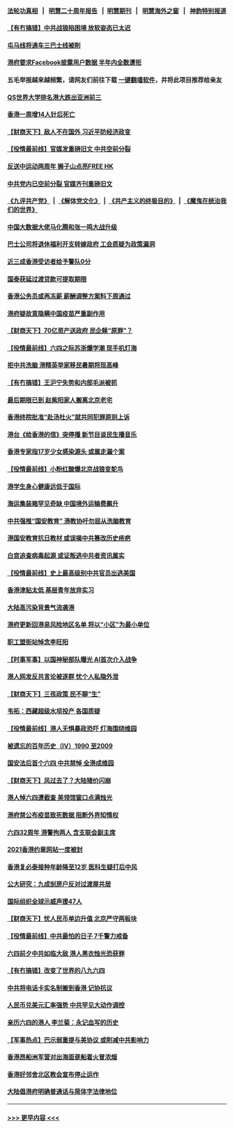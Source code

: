 #### [法轮功真相](https://github.com/gfw-breaker/truth/blob/master/README.md?t=0) &nbsp;&nbsp;|&nbsp;&nbsp; [明慧二十周年报告](https://github.com/gfw-breaker/mh-reports/blob/master/README.md?t=0) &nbsp;&nbsp;|&nbsp;&nbsp;[明慧期刊](https://github.com/gfw-breaker/mh-qikan) &nbsp;&nbsp;|&nbsp;&nbsp; [明慧海外之窗](https://github.com/gfw-breaker/mh-news/blob/master/README.md?t=0) &nbsp;&nbsp;|&nbsp;&nbsp; [神韵特别报道](https://github.com/gfw-breaker/mh-news/blob/master/shenyun.md?t=0)
#### [【有冇搞错】中共战狼陷困境 放软姿态已太迟](../pages/nsc415/n13012276.md?t=06110402) 
#### [屯马线将通车三巴士线被削](../pages/nsc415/n13011448.md?t=06110402) 
#### [港府要求Facebook披露用户数据 半年内全数遭拒](../pages/nsc415/n13011454.md?t=06110402) 
#### 五毛举报越来越频繁，请网友们前往下载 [一键翻墙软件](https://github.com/gfw-breaker/ssr-accounts)，并将此项目推荐给亲友
#### [QS世界大学排名港大跌出亚洲前三](../pages/nsc415/n13011438.md?t=06110402) 
#### [香港一周增14人针后死亡](../pages/nsc415/n13011420.md?t=06110402) 
#### [【财商天下】敌人不在国外 习近平防经济政变](../pages/nsc415/n13010793.md?t=06110402) 
#### [【役情最前线】官媒发重磅旧文 中共空前分裂](../pages/nsc415/n13010841.md?t=06110402) 
#### [反送中运动两周年 狮子山点亮FREE HK](../pages/nsc415/n13010961.md?t=06110402) 
#### [中共党内已空前分裂 官媒齐刊重磅旧文](../pages/nsc415/n13009978.md?t=06110402) 
#### [《九评共产党》](https://github.com/begood0513/9ping.md/blob/master/README.md) &nbsp;|&nbsp; [《解体党文化》](../../../../jtdwh.md/blob/master/README.md)  &nbsp;|&nbsp; [《共产主义的终极目的》](../../../../gczydzjmd.md/blob/master/README.md) &nbsp;|&nbsp; [《魔鬼在统治我们的世界》](../../../../mgztzwmdsj.md/blob/master/README.md) 
#### [中国大数据大佬马化腾和张一鸣大战升级](../pages/nsc415/n13008825.md?t=06110402) 
#### [巴士公司将退休福利开支转嫁政府 工会质疑为政策漏洞](../pages/nsc415/n13008840.md?t=06110402) 
#### [近三成香港受访者给予警队0分](../pages/nsc415/n13008830.md?t=06110402) 
#### [国泰获延过渡贷款可提取期限](../pages/nsc415/n13008813.md?t=06110402) 
#### [香港公务员或再冻薪 薪酬调整方案料下周通过](../pages/nsc415/n13008786.md?t=06110402) 
#### [港府疑故意隐瞒中国疫苗严重副作用](../pages/nsc415/n13008741.md?t=06110402) 
#### [【财商天下】70亿资产送政府 民企赎“原罪”？](../pages/nsc415/n13008102.md?t=06110402) 
#### [【役情最前线】六四之际苏浙爆学潮 现手机灯海](../pages/nsc415/n13008513.md?t=06110402) 
#### [拒中共洗脑 港精英举家移民暑期将现高峰](../pages/nsc415/n13008457.md?t=06110402) 
#### [【有冇搞错】王沪宁失势和内部毛派被抓](../pages/nsc415/n13007238.md?t=06110402) 
#### [最后期限已到 赵紫阳家人搬离北京老宅](../pages/nsc415/n13006628.md?t=06110402) 
#### [香港终院批准“赴汤杜火”就共同犯罪原则上诉](../pages/nsc415/n13006282.md?t=06110402) 
#### [港台《给香港的信》突停播 新节目谈民生播音乐](../pages/nsc415/n13006205.md?t=06110402) 
#### [香港专家指17岁少女感染源头 或属走漏个案](../pages/nsc415/n13006178.md?t=06110402) 
#### [【役情最前线】小粉红酸爆北京战狼变鸵鸟](../pages/nsc415/n13006161.md?t=06110402) 
#### [港学生身心健康远低于国际](../pages/nsc415/n13006114.md?t=06110402) 
#### [海运集装箱罕见奇缺 中国境外运输费飙升](../pages/nsc415/n13006100.md?t=06110402) 
#### [中共强推“国安教育” 港教协吁勿屈从洗脑教育](../pages/nsc415/n13005795.md?t=06110402) 
#### [港国安教育抗日教材 或误揭中共篡改历史疮疤](../pages/nsc415/n13005761.md?t=06110402) 
#### [白宫追查病毒起源 或证叛逃中共者资讯属实](../pages/nsc415/n13004996.md?t=06110402) 
#### [【役情最前线】史上最高级别中共官员出逃美国](../pages/nsc415/n13003975.md?t=06110402) 
#### [香港津贴太低 基层青年放弃实习](../pages/nsc415/n13003909.md?t=06110402) 
#### [大陆高污染背景气流袭港](../pages/nsc415/n13003901.md?t=06110402) 
#### [港府更新回港易风险地区名单 将以“小区”为最小单位](../pages/nsc415/n13003803.md?t=06110402) 
#### [职工盟街站悼念李旺阳](../pages/nsc415/n13003758.md?t=06110402) 
#### [【时事军事】以国神秘部队曝光 AI首次介入战争](../pages/nsc415/n13001442.md?t=06110402) 
#### [港人网发反共言论被逐群 忧个人私隐外泄](../pages/nsc415/n13002087.md?t=06110402) 
#### [【财商天下】三孩政策 民不聊“生”](../pages/nsc415/n13001488.md?t=06110402) 
#### [韦拓：西藏超级水坝投产 各国质疑](../pages/nsc415/n13000773.md?t=06110402) 
#### [【役情最前线】港人无惧暴政恐吓 灯海围绕维园](../pages/nsc415/n13000235.md?t=06110402) 
#### [被遗忘的百年历史（IV）1990 至2009](../pages/nsc415/n12992021.md?t=06110402) 
#### [国安法后首个六四 中共禁悼 全港成维园](../pages/nsc415/n13000045.md?t=06110402) 
#### [【财商天下】风过去了？大陆猪价闪崩](../pages/nsc415/n12999710.md?t=06110402) 
#### [港人悼六四遭截查 美领馆窗口点满烛光](../pages/nsc415/n12999534.md?t=06110402) 
#### [港府禁公布疫苗致死数据 阻断外界知情权](../pages/nsc415/n12999518.md?t=06110402) 
#### [六四32周年 港警拘两人 含支联会副主席](../pages/nsc415/n12998011.md?t=06110402) 
#### [2021香港约章网站一度被封](../pages/nsc415/n12997706.md?t=06110402) 
#### [香港复必泰接种年龄降至12岁 医科生疑打后中风](../pages/nsc415/n12997642.md?t=06110402) 
#### [公大研究：九成㓥房户反对过渡屋共居](../pages/nsc415/n12997596.md?t=06110402) 
#### [国际组织全球示威声援47人](../pages/nsc415/n12997576.md?t=06110402) 
#### [【财商天下】忧人民币单边升值 北京严守两板块](../pages/nsc415/n12996372.md?t=06110402) 
#### [【役情最前线】中共最怕的日子 7千警力戒备](../pages/nsc415/n12997095.md?t=06110402) 
#### [六四前夕中共如临大敌 港人黑衣烛光恐获罪](../pages/nsc415/n12997001.md?t=06110402) 
#### [【有冇搞错】改变了世界的八九六四](../pages/nsc415/n12995659.md?t=06110402) 
#### [中共将电话卡实名制搬到香港 记协抗议](../pages/nsc415/n12995997.md?t=06110402) 
#### [人民币兑美元汇率强势 中共罕见大动作调控](../pages/nsc415/n12995922.md?t=06110402) 
#### [亲历六四的港人 李兰菊：永记血写的历史](../pages/nsc415/n12994915.md?t=06110402) 
#### [【军事热点】巴示弱重提与美协议 或削减中共影响力](../pages/nsc415/n12992768.md?t=06110402) 
#### [香港昂船洲军营对出海面趸船着火冒浓烟](../pages/nsc415/n12994730.md?t=06110402) 
#### [香港好邻舍北区教会宣布停止运作](../pages/nsc415/n12994724.md?t=06110402) 
#### [大陆倡港府明确普通话与简体字法律地位](../pages/nsc415/n12994717.md?t=06110402) 

----
#### [ >>> 更早内容 <<< ](../indexes/nsc415-earlier.md)
